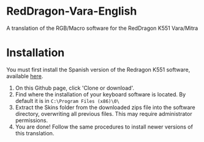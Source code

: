 # RedDragon-Vara-English
A translation of the RGB/Macro software for the RedDragon K551 Vara/Mitra
# Installation
You must first install the Spanish version of the Redragon K551 software, available [here](https://www.redragonzone.com/pages/download).
1. On this Github page, click 'Clone or download'.
2. Find where the installation of your keyboard software is located. By default it is in ``C:\Program Files (x86)\0\``
3. Extract the Skins folder from the downloaded zips file into the software directory, overwriting all previous files. This may require administrator permissions.
4. You are done! Follow the same procedures to install newer versions of this translation.
